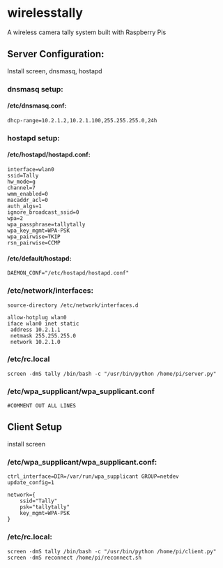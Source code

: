 # wirelesstally
A wireless camera tally system built with Raspberry Pis


## Server Configuration:
Install screen, dnsmasq, hostapd

### dnsmasq setup:

#### /etc/dnsmasq.conf:
	dhcp-range=10.2.1.2,10.2.1.100,255.255.255.0,24h

### hostapd setup:
#### /etc/hostapd/hostapd.conf:
	interface=wlan0
	ssid=Tally
	hw_mode=g
	channel=7
	wmm_enabled=0
	macaddr_acl=0
	auth_algs=1
	ignore_broadcast_ssid=0
	wpa=2
	wpa_passphrase=tallytally
	wpa_key_mgmt=WPA-PSK
	wpa_pairwise=TKIP
	rsn_pairwise=CCMP

#### /etc/default/hostapd:
	DAEMON_CONF="/etc/hostapd/hostapd.conf"

### /etc/network/interfaces:
	source-directory /etc/network/interfaces.d

	allow-hotplug wlan0
	iface wlan0 inet static
	 address 10.2.1.1
	 netmask 255.255.255.0
	 network 10.2.1.0

### /etc/rc.local
	screen -dmS tally /bin/bash -c "/usr/bin/python /home/pi/server.py"

### /etc/wpa_supplicant/wpa_supplicant.conf
	#COMMENT OUT ALL LINES

## Client Setup

install screen

### /etc/wpa_supplicant/wpa_supplicant.conf:
	ctrl_interface=DIR=/var/run/wpa_supplicant GROUP=netdev
	update_config=1

	network={
		ssid="Tally"
		psk="tallytally"
		key_mgmt=WPA-PSK
	}	


### /etc/rc.local:

	screen -dmS tally /bin/bash -c "/usr/bin/python /home/pi/client.py"
	screen -dmS reconnect /home/pi/reconnect.sh


